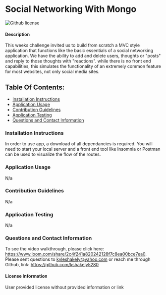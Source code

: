 # Social Networking With Mongo
![Github license](https://img.shields.io/badge/license-Other-blue.svg)
#### Description
This weeks challenge invited us to build from scratch a MVC style application that functions like the basic essentials of a social networking application. We have the ability to add and delete users, thoughts or "posts" and reply to those thoughts with "reactions". while there is no front end capabilities, this simulates the functionality of an extremely common feature for most websites, not only social media sites.
## Table Of Contents:
* [Installation Instructions](#install)
* [Application Usage](#usage)
* [Contribution Guidelines](#guidelines)
* [Application Testing](#test)
* [Questions and Contact Information](#contact)
### Installation Instructions <a name="install"></a>
In order to use app, a download of all dependancies is required. You will need to start your local server and a front end tool like Insomnia or Postman can be used to visualize the flow of the routes.
### Application Usage <a name="usage"></a>
N/a
### Contribution Guidelines <a name="guidelines"></a>
N/a
### Application Testing <a name="test"></a>
N/a
### Questions and Contact Information <a name="contact"></a>
To see the video walkthrough, please click here: https://www.loom.com/share/2c4f241a820242128f7c8ea00bce7ea0. Please sent questions to kyleshakely@yahoo.com or reach me through Github, link: https://github.com/kshakely5280
#### License Information <a name="license"></a>
User provided license without provided information or link
